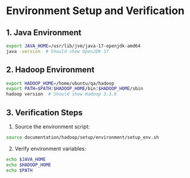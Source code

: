 # Environment Setup and Verification
## 1. Java Environment
```bash
export JAVA_HOME=/usr/lib/jvm/java-17-openjdk-amd64
java -version  # Should show OpenJDK 17
```

## 2. Hadoop Environment
```bash
export HADOOP_HOME=/home/ubuntu/qa/hadoop
export PATH=$PATH:$HADOOP_HOME/bin:$HADOOP_HOME/sbin
hadoop version  # Should show Hadoop 3.3.6
```

## 3. Verification Steps
1. Source the environment script:
```bash
source documentation/hadoop/setup/environment/setup_env.sh
```

2. Verify environment variables:
```bash
echo $JAVA_HOME
echo $HADOOP_HOME
echo $PATH
```
